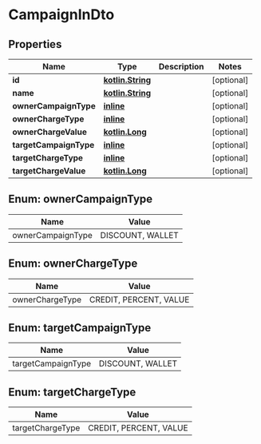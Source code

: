 # CampaignInDto

## Properties
Name | Type | Description | Notes
------------ | ------------- | ------------- | -------------
**id** | [**kotlin.String**](.md) |  |  [optional]
**name** | [**kotlin.String**](.md) |  |  [optional]
**ownerCampaignType** | [**inline**](#OwnerCampaignTypeEnum) |  |  [optional]
**ownerChargeType** | [**inline**](#OwnerChargeTypeEnum) |  |  [optional]
**ownerChargeValue** | [**kotlin.Long**](.md) |  |  [optional]
**targetCampaignType** | [**inline**](#TargetCampaignTypeEnum) |  |  [optional]
**targetChargeType** | [**inline**](#TargetChargeTypeEnum) |  |  [optional]
**targetChargeValue** | [**kotlin.Long**](.md) |  |  [optional]

<a name="OwnerCampaignTypeEnum"></a>
## Enum: ownerCampaignType
Name | Value
---- | -----
ownerCampaignType | DISCOUNT, WALLET

<a name="OwnerChargeTypeEnum"></a>
## Enum: ownerChargeType
Name | Value
---- | -----
ownerChargeType | CREDIT, PERCENT, VALUE

<a name="TargetCampaignTypeEnum"></a>
## Enum: targetCampaignType
Name | Value
---- | -----
targetCampaignType | DISCOUNT, WALLET

<a name="TargetChargeTypeEnum"></a>
## Enum: targetChargeType
Name | Value
---- | -----
targetChargeType | CREDIT, PERCENT, VALUE
